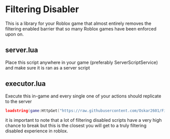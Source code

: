 # Filtering Disabler
This is a library for your Roblox game that almost entirely removes the filtering enabled barrier that so many Roblox games have been enforced upon on.

## server.lua
Place this script anywhere in your game (preferably ServerScriptService) and make sure it is ran as a server script

## executor.lua
Execute this in-game and every single one of your actions should replicate to the server
```lua
loadstring(game:HttpGet("https://raw.githubusercontent.com/Oskar2601/FilteringDisabled_Roblox/main/executor.lua"))
```
it is important to note that a lot of filtering disabled scripts have a very high chance to break but this is the closest you will get to a truly filtering disabled experience in roblox.
